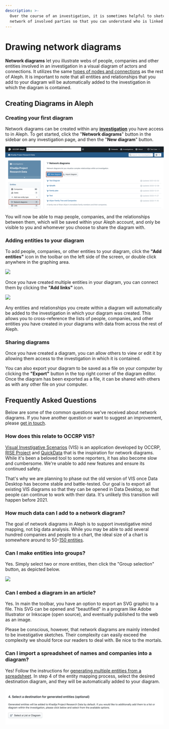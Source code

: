```yaml
---
description: >-
  Over the course of an investigation, it is sometimes helpful to sketch out a
  network of involved parties so that you can understand who is linked to what.
---
```


# Drawing network diagrams

**Network diagrams** let you illustrate webs of people, companies and other entities involved in an investigation in a visual diagram of actors and connections. It utilizes the same [types of nodes and connections](../../developers/followthemoney/) as the rest of Aleph. It is important to note that all entities and relationships that you add to your diagram will be automatically added to the investigation in which the diagram is contained.

## Creating Diagrams in Aleph

### Creating your first diagram

Network diagrams can be created within any [**investigation**](creating-an-investigation.md) you have access to in Aleph. To get started, click the "**Network diagrams**" button in the sidebar on any investigation page, and then the "**New diagram**" button.

![](../../.gitbook/assets/screen-shot-2021-02-11-at-13.10.19.png)

You will now be able to map people, companies, and the relationships between them, which will be saved within your Aleph account, and only be visible to you and whomever you choose to share the diagram with.

### Adding entities to your diagram

To add people, companies, or other entities to your diagram, click the **"Add entities"** icon in the toolbar on the left side of the screen, or double click anywhere in the graphing area.

![](../../.gitbook/assets/screen-shot-2020-03-16-at-14.55.13.png)

Once you have created multiple entities in your diagram, you can connect them by clicking the **"Add links"** icon.

![](../../.gitbook/assets/screen-shot-2020-03-16-at-14.58.28.png)

Any entities and relationships you create within a diagram will automatically be added to the investigation in which your diagram was created. This allows you to cross-reference the lists of people, companies, and other entities you have created in your diagrams with data from across the rest of Aleph.

### Sharing diagrams

Once you have created a diagram, you can allow others to view or edit it by allowing them access to the investigation in which it is contained.

You can also export your diagram to be saved as a file on your computer by clicking the **"Export"** button in the top right corner of the diagram editor. Once the diagram has been exported as a file, it can be shared with others as with any other file on your computer.

## Frequently Asked Questions

Below are some of the common questions we've received about network diagrams. If you have another question or want to suggest an improvement, please [get in touch](../../get-in-touch.md).

### How does this relate to OCCRP VIS?

[Visual Investigative Scenarios](https://vis.occrp.org/) (VIS) is an application developed by OCCRP, [RISE Project](https://www.riseproject.ro/) and [QuickData](http://www.quickdata.ro/) that is the inspiration for network diagrams. While it's been a beloved tool to some reporters, it has also become slow and cumbersome. We're unable to add new features and ensure its continued safety.

That's why we are planning to phase out the old version of VIS once Data Desktop has become stable and battle-tested. Our goal is to export all existing VIS diagrams so that they can be opened in Data Desktop, so that people can continue to work with their data. It's unlikely this transition will happen before 2021.

### How much data can I add to a network diagram?

The goal of network diagrams in Aleph is to support investigative mind mapping, not big data analysis. While you may be able to add several hundred companies and people to a chart, the ideal size of a chart is somewhere around to 50-[150 entities](https://en.wikipedia.org/wiki/Dunbar's\_number).

### Can I make entities into groups?

Yes. Simply select two or more entities, then click the "Group selection" button, as depicted below.

![](../../.gitbook/assets/screen-shot-2020-03-17-at-09.33.12.png)

### Can I embed a diagram in an article?

Yes. In main the toolbar, you have an option to export an SVG graphic to a file. This SVG can be opened and "beautified" in a program like Adobe Illustrator or Inkscape (open source), and eventually published to the web as an image.

Please be conscious, however, that network diagrams are mainly intended to be investigative sketches. Their complexity can easily exceed the complexity we should force our readers to deal with. Be nice to the mortals.

### Can I import a spreadsheet of names and companies into a diagram?

Yes! Follow the instructions for [generating multiple entities from a spreadsheet](generating-multiple-entities-from-a-list.md). In step 4 of the entity mapping process, select the desired destination diagram, and they will be automatically added to your diagram.

![](<../../.gitbook/assets/Screen Shot 2021-02-11 at 13.16.17 (1) (1).png>)

